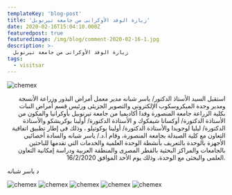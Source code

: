 ```yaml
---
templateKey: 'blog-post'
title: 'زيارة الوفد الأوكرانى من جامعة تيرنوبل'
date: 2020-02-16T15:04:10.000Z
featuredpost: true
featuredimage: /img/blog/comment-2020-02-16-1.jpg
description: >-
  زيارة الوفد الأوكرانى من جامعة تيرنوبل
tags:
  - visitsar
---
```


![chemex](/img/blog/comment-2020-02-16-2.jpg)

<p style="text-align: right;">
استقبل السيد الأستاذ الدكتور/ ياسر شبانه مدير معمل أمراض البذور وزراعة الأنسجة ومدير وحدة الميكروسكوب الإلكترونى والتصوير الجزيئى ورئيس قسم أمراض النبات بكلية الزراعة جامعة المنصورة وفدا أكاديميا من جامعة تيرنوبيل بأوكرانيا والمكون من الأستاذة الدكتورة/ أوكسانا شيفكوك و الأستاذة الدكتورة/ أولينا بوكريشكو والأستاذة الدكتورة/ ليليا لوجويدا والأستاذة الدكتورة/ أولينا بوكوتيلو ، وذلك فى إطار تطبيق اتفاقية التعاون مع كلية الصيدلة بجامعة المنصورة، وقام أ.د./ ياسر شبانه والسادة أخصائيي الأجهزة بالوحدة بالتعريف بأنشطة الوحدة العلمية والخدمات التي تقدمها للباحثين بالجامعات والمراكز البحثية بالقطر المصرى والمنطقة العربية ودراسة إمكانية التعاون العلمى والبحثى مع الوحدة، وذلك يوم الأحد الموافق 16/2/2020.

د ياسر شبانه
</p>

![chemex](/img/blog/comment-2020-02-16-3.jpg)
![chemex](/img/blog/comment-2020-02-16-4.jpg)
![chemex](/img/blog/comment-2020-02-16-5.jpg)
![chemex](/img/blog/comment-2020-02-16-6.jpg)
![chemex](/img/blog/comment-2020-02-16-7.jpg)
